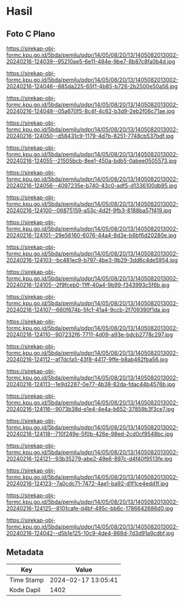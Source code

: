 # Hasil

## Foto C Plano

https://sirekap-obj-formc.kpu.go.id/5bda/pemilu/pdpr/14/05/08/20/13/1405082013002-20240216-124039--95210ae5-6e11-484e-9be7-8b87c8fa0b4d.jpg

https://sirekap-obj-formc.kpu.go.id/5bda/pemilu/pdpr/14/05/08/20/13/1405082013002-20240216-124046--885da225-65f1-4b85-b726-2b2500e50a56.jpg

https://sirekap-obj-formc.kpu.go.id/5bda/pemilu/pdpr/14/05/08/20/13/1405082013002-20240216-124048--05a670f5-8c4f-4c62-b3d9-2eb2f06c71ae.jpg

https://sirekap-obj-formc.kpu.go.id/5bda/pemilu/pdpr/14/05/08/20/13/1405082013002-20240216-124050--d58431c9-1179-4d7b-8251-7748cb537bdf.jpg

https://sirekap-obj-formc.kpu.go.id/5bda/pemilu/pdpr/14/05/08/20/13/1405082013002-20240216-124055--21505bcb-8ee1-450a-bdb5-0abee0505573.jpg

https://sirekap-obj-formc.kpu.go.id/5bda/pemilu/pdpr/14/05/08/20/13/1405082013002-20240216-124056--4097235e-b740-43c0-adf5-d1336100db95.jpg

https://sirekap-obj-formc.kpu.go.id/5bda/pemilu/pdpr/14/05/08/20/13/1405082013002-20240216-124100--06875159-a53c-4d2f-9fb3-8188ba57f419.jpg

https://sirekap-obj-formc.kpu.go.id/5bda/pemilu/pdpr/14/05/08/20/13/1405082013002-20240216-124101--29e56160-6076-44a4-8d3e-b6bf6d20280e.jpg

https://sirekap-obj-formc.kpu.go.id/5bda/pemilu/pdpr/14/05/08/20/13/1405082013002-20240216-124103--bc481ec9-b797-4be3-9b29-3dd6c4de5954.jpg

https://sirekap-obj-formc.kpu.go.id/5bda/pemilu/pdpr/14/05/08/20/13/1405082013002-20240216-124105--2f9fceb0-11ff-40a4-9b99-f343993c5f6b.jpg

https://sirekap-obj-formc.kpu.go.id/5bda/pemilu/pdpr/14/05/08/20/13/1405082013002-20240216-124107--660f674b-5fc1-41a4-9ccb-2f709390f1da.jpg

https://sirekap-obj-formc.kpu.go.id/5bda/pemilu/pdpr/14/05/08/20/13/1405082013002-20240216-124110--907232f6-7711-4d09-a93e-bdcb2778c297.jpg

https://sirekap-obj-formc.kpu.go.id/5bda/pemilu/pdpr/14/05/08/20/13/1405082013002-20240216-124112--af7dcfa5-43f8-4417-9ffe-b8ab462fba56.jpg

https://sirekap-obj-formc.kpu.go.id/5bda/pemilu/pdpr/14/05/08/20/13/1405082013002-20240216-124113--1e9d2287-0e77-4b38-82da-fdac44b4576b.jpg

https://sirekap-obj-formc.kpu.go.id/5bda/pemilu/pdpr/14/05/08/20/13/1405082013002-20240216-124116--9073b38d-e1e4-4e4a-b652-37859b3f3ce7.jpg

https://sirekap-obj-formc.kpu.go.id/5bda/pemilu/pdpr/14/05/08/20/13/1405082013002-20240216-124118--710f249e-5f0b-426e-98ed-2cd0cf9548bc.jpg

https://sirekap-obj-formc.kpu.go.id/5bda/pemilu/pdpr/14/05/08/20/13/1405082013002-20240216-124121--93b35279-abe2-49e6-897c-d4f40f9513fe.jpg

https://sirekap-obj-formc.kpu.go.id/5bda/pemilu/pdpr/14/05/08/20/13/1405082013002-20240216-124123--7a0cdc71-7472-4ae1-ba92-d1f1ce4edd1f.jpg

https://sirekap-obj-formc.kpu.go.id/5bda/pemilu/pdpr/14/05/08/20/13/1405082013002-20240216-124125--8101cafe-d4bf-495c-bb6c-1786642686d0.jpg

https://sirekap-obj-formc.kpu.go.id/5bda/pemilu/pdpr/14/05/08/20/13/1405082013002-20240216-124042--d5b1e125-10c9-4de4-868d-7d3d91a9cdbf.jpg


## Metadata

| Key        | Value               |
| ---------- | ------------------- |
| Time Stamp | 2024-02-17 13:05:41 |
| Kode Dapil | 1402                |



